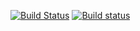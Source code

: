[![Build Status](https://travis-ci.org/johnsusi/reversi.svg?branch=master)](https://travis-ci.org/johnsusi/reversi)
[![Build status](https://ci.appveyor.com/api/projects/status/7mkhtsyjpm0y82x9?svg=true)](https://ci.appveyor.com/project/johnsusi/reversi)
